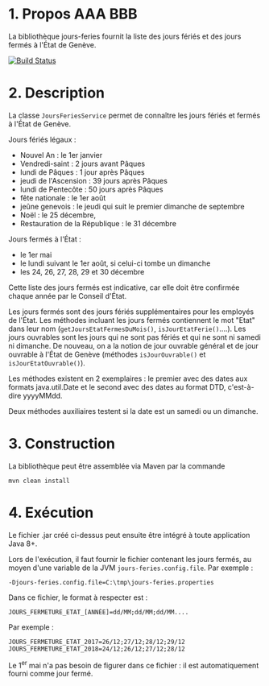 # 1. Propos AAA BBB

La bibliothèque jours-feries fournit la liste des jours fériés et des jours fermés à l'État de Genève.

[![Build Status](https://travis-ci.com/ivandalbosco/jours-feries-2.svg?branch=master)](https://travis-ci.com/ivandalbosco/jours-feries-2)

# 2. Description

La classe ``JoursFeriesService`` permet de connaître les jours fériés et fermés à l'État de Genève.

Jours fériés légaux :
- Nouvel An : le 1er janvier
- Vendredi-saint : 2 jours avant Pâques
- lundi de Pâques : 1 jour après Pâques
- jeudi de l'Ascension : 39 jours après Pâques
- lundi de Pentecôte : 50 jours après Pâques
- fête nationale : le 1er août
- jeûne genevois : le jeudi qui suit le premier dimanche de septembre
- Noël : le 25 décembre,
- Restauration de la République : le 31 décembre

Jours fermés à l'État :
- le 1er mai
- le lundi suivant le 1er août, si celui-ci tombe un dimanche
- les 24, 26, 27, 28, 29 et 30 décembre

Cette liste des jours fermés est indicative, car elle doit être confirmée chaque année par le Conseil d'État.

Les jours fermés sont des jours fériés supplémentaires pour les employés de l'État.
Les méthodes incluant les jours fermés contiennent le mot "Etat" dans leur nom (``getJoursEtatFermesDuMois()``, 
``isJourEtatFerie()``....).
Les jours ouvrables sont les jours qui ne sont pas fériés et qui ne sont ni samedi ni dimanche. De nouveau, 
on a la notion de jour ouvrable général et de jour ouvrable à l'État de Genève (méthodes ``isJourOuvrable()`` et
``isJourEtatOuvrable()``).

Les méthodes existent en 2 exemplaires : le premier avec des dates aux formats java.util.Date et le second
avec des dates au format DTD, c'est-à-dire yyyyMMdd.

Deux méthodes auxiliaires testent si la date est un samedi ou un dimanche.

# 3. Construction

La bibliothèque peut être assemblée via Maven par la commande

```mvn clean install```

# 4. Exécution

Le fichier .jar créé ci-dessus peut ensuite être intégré à toute application Java 8+.

Lors de l'exécution, il faut fournir le fichier contenant les jours fermés, au moyen d'une variable de la JVM 
``jours-feries.config.file``. Par exemple :
```
-Djours-feries.config.file=C:\tmp\jours-feries.properties
```

Dans ce fichier, le format à respecter est :
```
JOURS_FERMETURE_ETAT_[ANNÉE]=dd/MM;dd/MM;dd/MM....
```

Par exemple :
```
JOURS_FERMETURE_ETAT_2017=26/12;27/12;28/12;29/12
JOURS_FERMETURE_ETAT_2018=24/12;26/12;27/12;28/12
```
Le 1<sup>er</sup> mai n'a pas besoin de figurer dans ce fichier : il est automatiquement fourni comme jour fermé.
